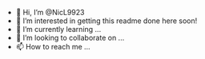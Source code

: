- 👋 Hi, I’m @NicL9923
- 👀 I’m interested in getting this readme done here soon!
- 🌱 I’m currently learning ...
- 💞️ I’m looking to collaborate on ...
- 📫 How to reach me ...
